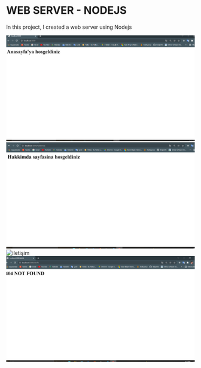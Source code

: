 # WEB SERVER - NODEJS

In this project, I created a web server using Nodejs


![index](./img/index.png)
![hakkımda](./img/hakkımda.png)
![iletişim](./img/iletişim.png)
![404](./img/404-notfound.png)